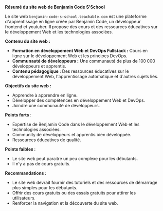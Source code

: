 **Résumé du site web de Benjamin Code S'School**

Le site web `benjamin-code-s-school.teachable.com` est une plateforme d'apprentissage en ligne créée par Benjamin Code, un développeur frontend et youtuber. Il propose des cours et des ressources éducatives sur le développement Web et les technologies associées.

**Contenu du site web :**

* **Formation en développement Web et DevOps Fullstack :** Cours en ligne sur le développement Web et les principes DevOps.
* **Communauté de développeurs :** Une communauté de plus de 100 000 développeurs et apprentis.
* **Contenu pédagogique :** Des ressources éducatives sur le développement Web, l'apprentissage automatique et d'autres sujets liés.

**Objectifs du site web :**

* Apprendre à apprendre en ligne.
* Développer des compétences en développement Web et DevOps.
* Joindre une communauté de développeurs.

**Points forts :**

* Expertise de Benjamin Code dans le développement Web et les technologies associées.
* Community de développeurs et apprentis bien développée.
* Ressources éducatives de qualité.

**Points faibles :**

* Le site web peut paraitre un peu complexe pour les débutants.
* Il n'y a pas de cours gratuits.

**Recommandations :**

* Le site web devrait fournir des tutoriels et des ressources de démarrage plus simples pour les débutants.
* Offrir des cours gratuits ou des essais gratuits pour attirer les utilisateurs.
* Renforcer la navigation et la découverte du site web.